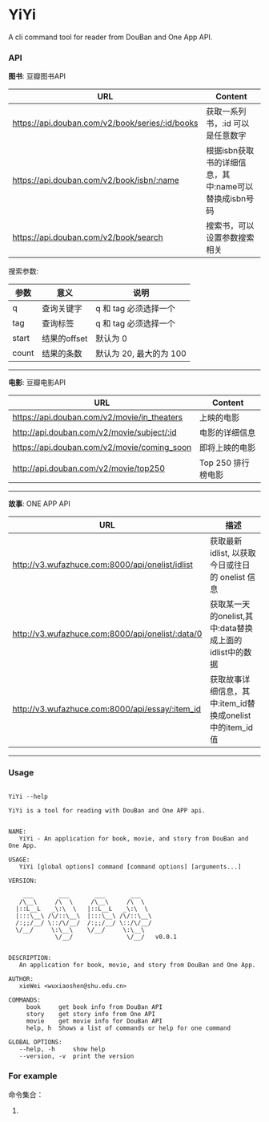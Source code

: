 # YiYi
A cli command tool for reader from DouBan and One App API.


### API

**图书**: 豆瓣图书API

|URL|Content|
|---|---|
|https://api.douban.com/v2/book/series/:id/books|获取一系列书，:id 可以是任意数字|
|https://api.douban.com/v2/book/isbn/:name|根据isbn获取书的详细信息，其中:name可以替换成isbn号码|
|https://api.douban.com/v2/book/search| 搜索书，可以设置参数搜索相关|


搜索参数:

|参数|意义|说明|
|---|---|---|
|q|查询关键字|q 和 tag 必须选择一个|
|tag|查询标签|q 和 tag 必须选择一个|
|start| 结果的offset| 默认为 0|
|count| 结果的条数 | 默认为 20, 最大的为 100|

---

**电影**: 豆瓣电影API

|URL|Content|
|---|---|
|https://api.douban.com/v2/movie/in_theaters|上映的电影|
|http://api.douban.com/v2/movie/subject/:id|电影的详细信息|
|https://api.douban.com/v2/movie/coming_soon|即将上映的电影|
|http://api.douban.com/v2/movie/top250|Top 250 排行榜电影|





---


**故事**: ONE APP API

|URL|描述|
|---|---|
|http://v3.wufazhuce.com:8000/api/onelist/idlist|获取最新 idlist, 以获取今日或往日的 onelist 信息|
|http://v3.wufazhuce.com:8000/api/onelist/:data/0|获取某一天的onelist,其中:data替换成上面的idlist中的数据|
|http://v3.wufazhuce.com:8000/api/essay/:item_id|	获取故事详细信息，其中:item_id替换成onelist中的item_id值|

---






### Usage

```text

YiYi --help

```

```text
YiYi is a tool for reading with DouBan and One APP api.


NAME:
   YiYi - An application for book, movie, and story from DouBan and One App.

USAGE:
   YiYi [global options] command [command options] [arguments...]

VERSION:

    ___       ___       ___       ___
   /\__\     /\  \     /\__\     /\  \
  |::L__L   _\:\  \   |::L__L   _\:\  \
  |:::\__\ /\/::\__\  |:::\__\ /\/::\__\
  /:;;/__/ \::/\/__/  /:;;/__/ \::/\/__/
  \/__/     \:\__\    \/__/     \:\__\
             \/__/               \/__/   v0.0.1


DESCRIPTION:
   An application for book, movie, and story from DouBan and One App.

AUTHOR:
   xieWei <wuxiaoshen@shu.edu.cn>

COMMANDS:
     book     get book info from DouBan API
     story    get story info from One API
     movie    get movie info for DouBan API
     help, h  Shows a list of commands or help for one command

GLOBAL OPTIONS:
   --help, -h     show help
   --version, -v  print the version
```


### For example 


命令集合：



1. 